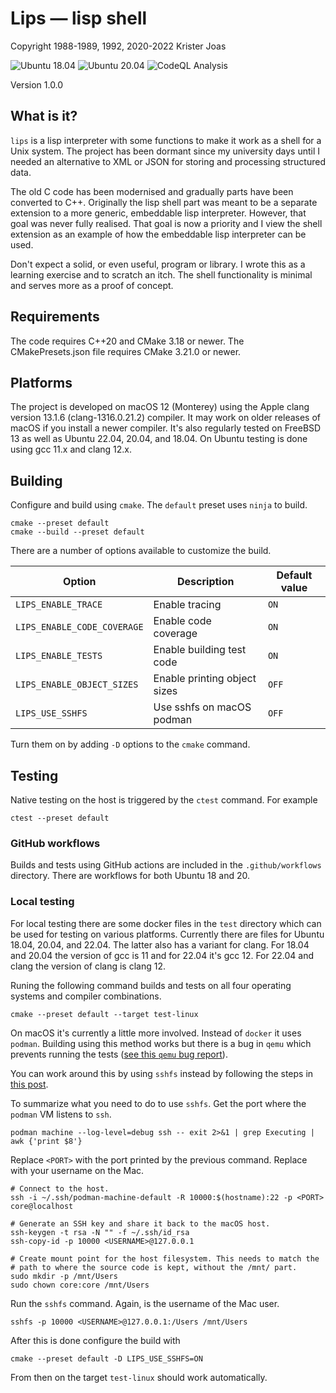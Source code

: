 # Lips — lisp shell

Copyright 1988-1989, 1992, 2020-2022 Krister Joas

![Ubuntu 18.04](https://github.com/kuriboshi/lips/actions/workflows/ubuntu-18.04.yml/badge.svg)
![Ubuntu 20.04](https://github.com/kuriboshi/lips/actions/workflows/ubuntu-20.04.yml/badge.svg)
![CodeQL Analysis](https://github.com/kuriboshi/lips/actions/workflows/codeql-analysis.yml/badge.svg)

Version 1.0.0

## What is it?

`lips` is a lisp interpreter with some functions to make it work as a
shell for a Unix system.  The project has been dormant since my
university days until I needed an alternative to XML or JSON for
storing and processing structured data.

The old C code has been modernised and gradually parts have been
converted to C++.  Originally the lisp shell part was meant to be a
separate extension to a more generic, embeddable lisp interpreter.
However, that goal was never fully realised.  That goal is now a
priority and I view the shell extension as an example of how the
embeddable lisp interpreter can be used.

Don't expect a solid, or even useful, program or library.  I wrote
this as a learning exercise and to scratch an itch.  The shell
functionality is minimal and serves more as a proof of concept.

## Requirements

The code requires C++20 and CMake 3.18 or newer. The CMakePresets.json
file requires CMake 3.21.0 or newer.

## Platforms

The project is developed on macOS 12 (Monterey) using the Apple clang
version 13.1.6 (clang-1316.0.21.2) compiler.  It may work on older
releases of macOS if you install a newer compiler.  It's also
regularly tested on FreeBSD 13 as well as Ubuntu 22.04, 20.04, and
18.04. On Ubuntu testing is done using gcc 11.x and clang 12.x.

## Building

Configure and build using `cmake`. The `default` preset uses `ninja` to build.

```
cmake --preset default
cmake --build --preset default
```

There are a number of options available to customize the build.

| Option                      | Description                  | Default value |
| --------------------------- | ---------------------------- | ------------- |
| `LIPS_ENABLE_TRACE`         | Enable tracing               | `ON`          |
| `LIPS_ENABLE_CODE_COVERAGE` | Enable code coverage         | `ON`          |
| `LIPS_ENABLE_TESTS`         | Enable building test code    | `ON`          |
| `LIPS_ENABLE_OBJECT_SIZES`  | Enable printing object sizes | `OFF`         |
| `LIPS_USE_SSHFS`            | Use sshfs on macOS podman    | `OFF`         |

Turn them on by adding `-D` options to the `cmake` command.

## Testing

Native testing on the host is triggered by the `ctest` command. For example

```
ctest --preset default
```

### GitHub workflows

Builds and tests using GitHub actions are included in the
`.github/workflows` directory. There are workflows for both Ubuntu 18
and 20.

### Local testing

For local testing there are some docker files in the `test` directory
which can be used for testing on various platforms. Currently there
are files for Ubuntu 18.04, 20.04, and 22.04. The latter also has a
variant for clang. For 18.04 and 20.04 the version of gcc is 11 and
for 22.04 it's gcc 12. For 22.04 and clang the version of clang is
clang 12.

Runing the following command builds and tests on all four operating
systems and compiler combinations.

```
cmake --preset default --target test-linux
```

On macOS it's currently a little more involved. Instead of `docker` it
uses `podman`. Building using this method works but there is a bug in
`qemu` which prevents running the tests
([see this `qemu` bug report](https://gitlab.com/qemu-project/qemu/-/issues/1010)).

You can work around this by using `sshfs` instead by following the
steps in [this
post](https://dalethestirling.github.io/Macos-volumes-with-Podman/).

To summarize what you need to do to use `sshfs`. Get the port where
the `podman` VM listens to `ssh`.

```
podman machine --log-level=debug ssh -- exit 2>&1 | grep Executing | awk {'print $8'}
```

Replace `<PORT>` with the port printed by the previous
command. Replace <USERNAME> with your username on the Mac.

```
# Connect to the host.
ssh -i ~/.ssh/podman-machine-default -R 10000:$(hostname):22 -p <PORT> core@localhost

# Generate an SSH key and share it back to the macOS host.
ssh-keygen -t rsa -N "" -f ~/.ssh/id_rsa
ssh-copy-id -p 10000 <USERNAME>@127.0.0.1

# Create mount point for the host filesystem. This needs to match the
# path to where the source code is kept, without the /mnt/ part.
sudo mkdir -p /mnt/Users
sudo chown core:core /mnt/Users
```

Run the `sshfs` command. Again, <USERNAME> is the username of the Mac
user.

```
sshfs -p 10000 <USERNAME>@127.0.0.1:/Users /mnt/Users
```

After this is done configure the build with

```
cmake --preset default -D LIPS_USE_SSHFS=ON
```

From then on the target `test-linux` should work automatically.
